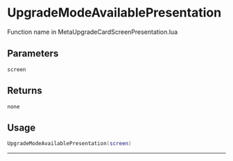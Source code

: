 # UpgradeModeAvailablePresentation
Function name in MetaUpgradeCardScreenPresentation.lua
## Parameters
`screen`
## Returns
`none`
## Usage
```lua
UpgradeModeAvailablePresentation(screen)
```
---
